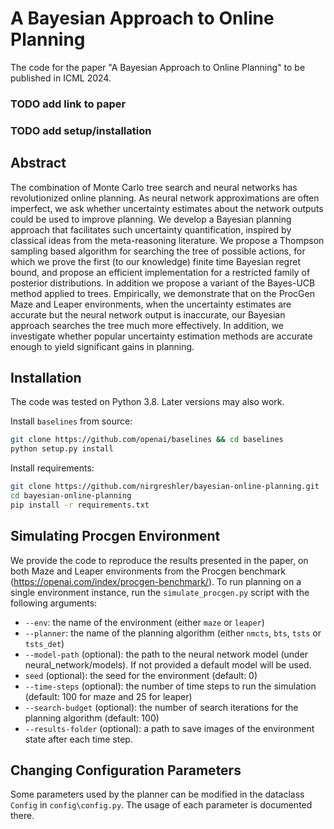 # A Bayesian Approach to Online Planning
The code for the paper "A Bayesian Approach to Online Planning" to be published in ICML 2024.

### TODO add link to paper
### TODO add setup/installation

## Abstract
The combination of Monte Carlo tree search and neural networks has revolutionized online planning. 
As neural network approximations are often imperfect, we ask whether uncertainty estimates about the network outputs could be used to improve planning. 
We develop a Bayesian planning approach that facilitates such uncertainty quantification, inspired by classical ideas from the meta-reasoning literature. 
We propose a Thompson sampling based algorithm for searching the tree of possible actions, for which we prove the first (to our knowledge) finite time Bayesian regret bound, and propose an efficient implementation for a restricted family of posterior distributions. 
In addition we propose a variant of the Bayes-UCB method applied to trees. 
Empirically, we demonstrate that on the ProcGen Maze and Leaper environments, when the uncertainty estimates are accurate but the neural network output is inaccurate, our Bayesian approach searches the tree much more effectively. 
In addition, we investigate whether popular uncertainty estimation methods are accurate enough to yield significant gains in planning.

## Installation
The code was tested on Python 3.8. Later versions may also work.

Install `baselines` from source:
```bash
git clone https://github.com/openai/baselines && cd baselines
python setup.py install
```

Install requirements:
```bash
git clone https://github.com/nirgreshler/bayesian-online-planning.git
cd bayesian-online-planning
pip install -r requirements.txt
```


## Simulating Procgen Environment
We provide the code to reproduce the results presented in the paper, on both Maze and Leaper environments from the Procgen benchmark (https://openai.com/index/procgen-benchmark/).
To run planning on a single environment instance, run the `simulate_procgen.py` script with the following arguments:
- `--env`: the name of the environment (either `maze` or `leaper`)
- `--planner`: the name of the planning algorithm (either `nmcts`, `bts`, `tsts` or `tsts_det`)
- `--model-path` (optional): the path to the neural network model (under neural_network/models). If not provided a default model will be used.
- `seed` (optional): the seed for the environment (default: 0)
- `--time-steps` (optional): the number of time steps to run the simulation (default: 100 for maze and 25 for leaper)
- `--search-budget` (optional): the number of search iterations for the planning algorithm (default: 100)
- `--results-folder` (optional): a path to save images of the environment state after each time step.

## Changing Configuration Parameters
Some parameters used by the planner can be modified in the dataclass `Config` in `config\config.py`.
The usage of each parameter is documented there.
